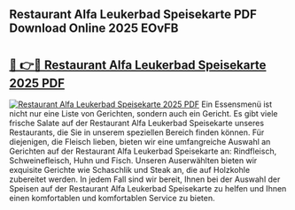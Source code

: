 ## Restaurant Alfa Leukerbad Speisekarte PDF Download Online 2025 EOvFB

# <h2><a href="http://gc6lu9.nevu.top/?p=Restaurant+Alfa+Leukerbad+Speisekarte">🔗 👉🔴 Restaurant Alfa Leukerbad Speisekarte 2025 PDF</a></h2>

[![Restaurant Alfa Leukerbad Speisekarte 2025 PDF](https://i.imgur.com/dBaPXMq.png)](http://gc6lu9.nevu.top/?p=Restaurant+Alfa+Leukerbad+Speisekarte)
Ein Essensmenü ist nicht nur eine Liste von Gerichten, sondern auch ein Gericht. Es gibt viele frische Salate auf der Restaurant Alfa Leukerbad Speisekarte unseres Restaurants, die Sie in unserem speziellen Bereich finden können. Für diejenigen, die Fleisch lieben, bieten wir eine umfangreiche Auswahl an Gerichten auf der Restaurant Alfa Leukerbad Speisekarte an: Rindfleisch, Schweinefleisch, Huhn und Fisch. Unseren Auserwählten bieten wir exquisite Gerichte wie Schaschlik und Steak an, die auf Holzkohle zubereitet werden. In jedem Fall sind wir bereit, Ihnen bei der Auswahl der Speisen auf der Restaurant Alfa Leukerbad Speisekarte zu helfen und Ihnen einen komfortablen und komfortablen Service zu bieten.

